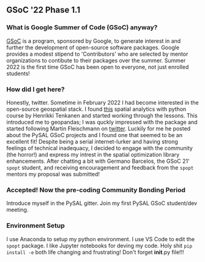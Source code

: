 ## GSoC '22 Phase 1.1

### What is Google Summer of Code (GSoC) anyway?

[GSoC](https://summerofcode.withgoogle.com/) is a program, sponsored by Google, to generate interest in and further the development of open-source software packages. Google provides a modest stipend to 'Contributors' who are selected by mentor organizations to contibute to their packages over the summer. Summer 2022 is the first time GSoC has been open to everyone, not just enrolled students!

### How did I get here?

Honestly, twitter. Sometime in February 2022 I had become interested in the open-source geospatial stack. I found [this](https://spatial-analytics.readthedocs.io/en/latest/course-info/introduction.html) spatial analytics with python course by Henrikki Tenkanen and started working through the lessons. This introduced me to geopandas; I was quckly impressed with the package and started following Martin Fleischmann on [twitter](https://twitter.com/martinfleis). Luckily for me he posted about the PySAL GSoC projects and I found one that seemed to be an excellent fit! Despite being a serial internet-lurker and having strong feelings of technical inadequacy, I decided to engage with the community (the horror!) and express my intrest in the spatial optimization library enhancements. After chatting a bit with Germano Barcelos, the GSoC 21' `spopt` student, and receiving encouragement and feedback from the `spopt` mentors my proposal was submitted! 

### Accepted! Now the pre-coding Community Bonding Period
Introduce myself in the PySAL gitter. Join my first PySAL GSoC student/dev meeting.

### Environment Setup
I use Anaconda to setup my python environment. I use VS Code to edit the `spopt` package. I like Jupyter notebooks for deving my code.
Holy shit `pip install -e` both life changing and frustrating! Don't forget __init__.py file!!!
